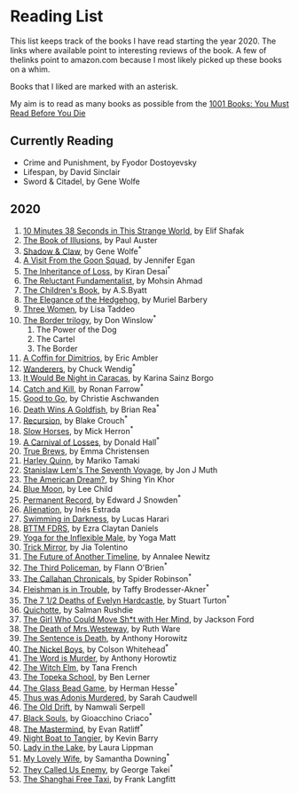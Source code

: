 # Reading List

This list keeps track of the books I have read starting the year 2020.
The links where available point to interesting reviews of the book. A few of thelinks point to amazon.com because I most likely picked up these books on a whim.

Books that I liked are marked with an asterisk.

My aim is to read as many books as possible from the [1001 Books: You Must Read Before You Die](https://www.listchallenges.com/1001-books-you-must-read-2018)

## Currently Reading
* Crime and Punishment, by Fyodor Dostoyevsky
* Lifespan, by David Sinclair
* Sword & Citadel, by Gene Wolfe


## 2020
1. [10 Minutes 38 Seconds in This Strange World](https://lareviewofbooks.org/article/representative-foreigners-on-elif-shafaks-10-minutes-38-seconds-in-this-strange-world/), by Elif Shafak
1. [The Book of Illusions](https://www.theguardian.com/books/2002/sep/29/fiction.impacprize), by Paul Auster
1. [Shadow & Claw](https://ultan.org.uk/review-botns/), by Gene Wolfe<sup>\*</sup>
1. [A Visit From the Goon Squad](https://www.nytimes.com/2010/07/11/books/review/Blythe-t.html), by Jennifer Egan
1. [The Inheritance of Loss](https://bookmarks.reviews/reviews/the-inheritance-of-loss/), by Kiran Desai<sup>\*</sup>
1. [The Reluctant Fundamentalist](https://lithub.com/why-every-american-should-read-the-relucant-fundamentalist/), by Mohsin Ahmad 
1. [The Children's Book](https://www.npr.org/2011/07/29/120058248/free-loves-discontents-a-s-byatts-children), by A.S.Byatt
1. [The Elegance of the Hedgehog](http://www.words-and-dirt.com/words/review-muriel-barberys-the-elegance-of-the-hedgehog/), by Muriel Barbery
1. [Three Women](https://www.npr.org/2019/07/08/739523657/debut-book-tells-of-the-real-life-longings-and-frustrations-of-three-women), by Lisa Taddeo
1. [The Border trilogy](https://www.npr.org/2019/03/03/698645059/the-border-is-shakespeare-for-our-times-seriously), by Don Winslow<sup>\*</sup>
    1. The Power of the Dog
    1. The Cartel
    1. The Border
1. [A Coffin for Dimitrios](https://blog.mcdaniel.edu/mysteryreviewsfa2017/1920-1939/a-coffin-for-dimitrios-by-eric-ambler-1938/), by Eric Ambler
1. [Wanderers](https://www.npr.org/2019/07/06/738974776/these-wanderers-are-heading-for-the-end-of-the-world), by Chuck Wendig<sup>\*</sup>
1. [It Would Be Night in Caracas](https://www.npr.org/2019/10/28/771313679/it-would-be-night-in-caracas-mourns-a-mother-and-a-country), by Karina Sainz Borgo
1. [Catch and Kill](https://www.npr.org/2019/10/11/768346770/in-catch-and-kill-ronan-farrow-offers-a-damning-portrait-of-a-conflicted-nbc), by Ronan Farrow<sup>\*</sup>
1. [Good to Go](https://www.amazon.com/Good-Go-Athlete-Strange-Recovery/dp/039325433X), by Christie Aschwanden 
1. [Death Wins A Goldfish](https://nerdsonearth.com/2020/05/uncommon-graphic-novel-death-wins-a-goldfish/), by Brian Rea<sup>\*</sup>
1. [Recursion](https://www.npr.org/2019/06/13/732035142/recursion-is-a-puzzle-box-of-time-travel-memory-and-death), by Blake Crouch<sup>\*</sup>
1. [Slow Horses](https://crimefictionlover.com/2014/03/slow-horses-2/), by Mick Herron<sup>\*</sup>
1. [A Carnival of Losses](https://thegeorgiareview.com/posts/on-a-carnival-of-losses-notes-nearing-ninety-by-donald-hall/), by Donald Hall<sup>\*</sup>
1. [True Brews](https://www.amazon.com/True-Brews-Craft-Fermented-Kombucha/dp/1607743388), by Emma Christensen
1. [Harley Quinn](https://www.britishfantasysociety.org/reviews/harley-quinn-breaking-glass-by-mariko-tamaki-and-steve-pugh-review/), by Mariko Tamaki
1. [Stanislaw Lem's The Seventh Voyage](https://www.npr.org/2019/10/04/766840876/the-seventh-voyage-takes-a-grand-journey-in-a-tiny-spaceship), by Jon J Muth
1. [The American Dream?](https://www.pastemagazine.com/comics/shing-yin-khor/rethink-an-iconic-pilgrimage-in-the-american-dream/), by Shing Yin Khor
1. [Blue Moon](https://www.nyjournalofbooks.com/book-review/blue-moon-jack-reacher-novel), by Lee Child
1. [Permanent Record](https://www.nyjournalofbooks.com/book-review/blue-moon-jack-reacher-novel), by Edward J Snowden<sup>\*</sup>
1. [Alienation](https://www.npr.org/2019/05/04/719655355/virtual-reality-eases-the-reality-of-natural-destruction-somewhat-in-alienation), by Inés Estrada
1. [Swimming in Darkness](https://www.npr.org/books/titles/755486162/swimming-in-darkness), by Lucas Harari 
1. [BTTM FDRS](https://www.npr.org/2019/06/27/736317209/of-tenants-and-tentacles-bttm-fdrs-confronts-gentrification-in-comic-horror-form), by Ezra Claytan Daniels
1. [Yoga for the Inflexible Male](https://www.amazon.com/Yoga-Inflexible-Male-How-Guide/dp/1984856944), by Yoga Matt 
1. [Trick Mirror](https://slate.com/culture/2019/08/jia-tolentino-book-review-trick-mirror-reflections-on-self-delusion.html), by Jia Tolentino 
1. [The Future of Another Timeline](https://comicyears.com/books/the-future-of-another-timeline-review/), by Annalee Newitz 
1. [The Third Policeman](http://www.bookslut.com/fiction/2003_12_001145.php), by Flann O'Brien<sup>\*<sup>
1. [The Callahan Chronicals](https://www.librarything.com/work/732408), by Spider Robinson<sup>\*</sup>
1. [Fleishman is in Trouble](https://www.npr.org/2019/06/18/733430304/fleishman-is-in-trouble-flips-expectations-upside-down), by Taffy Brodesser-Akner<sup>\*</sup>
1. [The 7 1/2 Deaths of Evelyn Hardcastle](https://crimefictionlover.com/2018/03/the-seven-deaths-of-evelyn-hardcastle/), by Stuart Turton<sup>\*</sup>
1. [Quichotte](https://www.npr.org/2019/09/07/755162016/if-salman-rushdies-quichotte-drives-you-nuts-thats-fine-its-meant-to/), by Salman Rushdie
1. [The Girl Who Could Move Sh\*t with Her Mind](https://nerdslikeme.co.uk/2019/06/17/review-the-girl-who-could-move-sht-with-her-mind-jackson-ford/), by Jackson Ford
1. [The Death of Mrs.Westeway](https://mbtb-books.blogspot.com/2019/05/the-death-of-mrs-westaway-by-ruth-ware.html/), by Ruth Ware
1. [The Sentence is Death](https://www.npr.org/2019/06/08/730580461/the-sentence-is-death-is-a-bracing-addition-to-any-beach-bag/), by Anthony Horowitz
1. [The Nickel Boys](https://www.npr.org/2019/07/18/740901819/for-the-nickel-boys-life-isnt-worth-five-cents/), by Colson Whitehead<sup>\*<sup>
1. [The Word is Murder](https://thecrimereview.com/2018/11/05/review-the-word-is-murder-by-anthony-horowitz/), by Anthony Horowtiz
1. [The Witch Elm](https://www.npr.org/2018/10/14/656989714/the-witch-elm-starts-slow-then-sucks-you-in/), by Tana French
1. [The Topeka School](https://www.fantasticfiction.com/l/ben-lerner/topeka-school.htm/), by Ben Lerner
1. [The Glass Bead Game](https://medium.com/@dailyflashpan/h-hesse-the-glass-bead-game-the-future-of-an-illusion-4d9f25bb1985/), by Herman Hesse<sup>\*</sup>
1. [Thus was Adonis Murdered](https://www.fantasticfiction.com/c/sarah-caudwell/thus-was-adonis-murdered.htm), by Sarah Caudwell
1. [The Old Drift](https://www.thenation.com/article/archive/namwali-serpell-the-old-drift-novel-review/), by Namwali Serpell
1. [Black Souls](https://www.fantasticfiction.com/c/gioacchino-criaco/black-souls.htm/), by Gioacchino Criaco<sup>\*</sup>
1. [The Mastermind](https://magazine.atavist.com/the-mastermind), by Evan Ratliff<sup>\*</sup>
1. [Night Boat to Tangier](https://www.npr.org/2019/09/20/762515226/take-a-dark-ride-on-the-night-boat-to-tangier/), by Kevin Barry
1. [Lady in the Lake](https://www.npr.org/2019/07/25/742220303/real-disappearances-are-the-premise-for-laura-lippmans-lady-in-the-lake/), by Laura Lippman
1. [My Lovely Wife](https://www.criminalelement.com/book-review-my-lovely-wife-samantha-downing/), by Samantha Downing<sup>\*</sup>
1. [They Called Us Enemy](https://www.npr.org/2019/07/17/742558996/george-takei-recalls-time-in-an-american-internment-camp-in-they-called-us-enemy), by George Takei<sup>\*</sup>
1. [The Shanghai Free Taxi](https://www.npr.org/2019/06/16/732365213/the-shanghai-free-taxi-delves-deep-into-chinas-troubles), by Frank Langfitt
